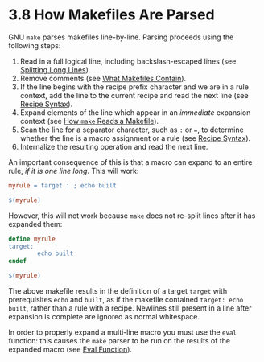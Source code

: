 # 3.8 How Makefiles Are Parsed

GNU `make` parses makefiles line-by-line.
Parsing proceeds using the following steps:

1. Read in a full logical line, including backslash-escaped lines (see [Splitting Long Lines](./splitting-lines)).
2. Remove comments (see [What Makefiles Contain](./makefile-contents)).
3. If the line begins with the recipe prefix character and we are in a rule context, add the line to the current recipe and read the next line (see [Recipe Syntax](./recipe-syntax)).
4. Expand elements of the line which appear in an _immediate_ expansion context (see [How `make` Reads a Makefile](./reading-makefiles)).
5. Scan the line for a separator character, such as `:` or `=`, to determine whether the line is a macro assignment or a rule (see [Recipe Syntax](./recipe-syntax)).
6. Internalize the resulting operation and read the next line.

An important consequence of this is that a macro can expand to an entire rule, _if it is one line long_.
This will work:

```makefile
myrule = target : ; echo built

$(myrule)
```

However, this will not work because `make` does not re-split lines after it has expanded them:

```makefile
define myrule
target:
        echo built
endef

$(myrule)
```

The above makefile results in the definition of a target `target` with prerequisites `echo` and `built`, as if the makefile contained `target: echo built`, rather than a rule with a recipe.
Newlines still present in a line after expansion is complete are ignored as normal whitespace.

In order to properly expand a multi-line macro you must use the `eval` function: this causes the `make` parser to be run on the results of the expanded macro (see [Eval Function](./eval-function)).
